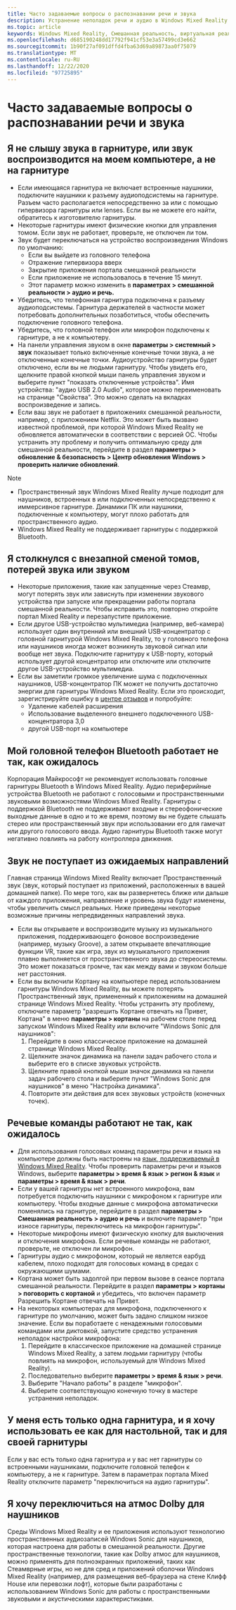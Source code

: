 ```yaml
---
title: Часто задаваемые вопросы о распознавании речи и звука
description: Устранение неполадок речи и аудио в Windows Mixed Reality за пределами нашей стандартной документации по поддержке потребителей.
ms.topic: article
keywords: Windows Mixed Reality, Смешанная реальность, виртуальная реальность, VR, MR, устранение неполадок, ошибки, Справка, поддержка, проблемы со звуком, речевые проблемы
ms.openlocfilehash: d685190248dd17792f941cf53e3a57499cd3e662
ms.sourcegitcommit: 1b90f27af091dffd4fba63d69a89873aa0f75079
ms.translationtype: MT
ms.contentlocale: ru-RU
ms.lasthandoff: 12/22/2020
ms.locfileid: "97725895"
---
```

# <a name="speech-and-audio-faqs"></a>Часто задаваемые вопросы о распознавании речи и звука

## <a name="i-cant-hear-any-sound-in-my-headset-or-sound-is-playing-through-my-computer-instead-of-my-headset"></a>Я не слышу звука в гарнитуре, или звук воспроизводится на моем компьютере, а не на гарнитуре

* Если имеющаяся гарнитура не включает встроенные наушники, подключите наушники к разъему аудиоподсистемы на гарнитуре. Разъем часто располагается непосредственно за или с помощью гипервизора гарнитуры или lenses. Если вы не можете его найти, обратитесь к изготовителю гарнитуры.
* Некоторые гарнитуры имеют физические кнопки для управления томом. Если звук не работает, проверьте, не отключен ли том.
* Звук будет переключаться на устройство воспроизведения Windows по умолчанию: 
    * Если вы выйдете из головного телефона
    * Отражение гипервизора вверх
    * Закрытие приложения портала смешанной реальности
    * Если приложение не использовалось в течение 15 минут. 
    * Этот параметр можно изменить в **параметрах > смешанной реальности > аудио и речь.**
* Убедитесь, что телефонная гарнитура подключена к разъему аудиоподсистемы. Гарнитура держателей в частности может потребовать дополнительных позаботиться, чтобы обеспечить подключение головного телефона.
* Убедитесь, что головной телефон или микрофон подключены к гарнитуре, а не к компьютеру.
* На панели управления звуком в окне **параметры > системный > звук** показывает только включенные конечные точки звука, а не отключенные конечные точки. Аудиоустройство гарнитуры будет отключено, если вы не людьми гарнитуру. Чтобы увидеть его, щелкните правой кнопкой мыши панель управления звуком и выберите пункт "показать отключенные устройства". Имя устройства: "аудио USB 2.0 Audio", которое можно переименовать на странице "Свойства". Это можно сделать на вкладках воспроизведение и запись.
* Если ваш звук не работает в приложениях смешанной реальности, например, с приложением Netflix. Это может быть вызвано известной проблемой, при которой Windows Mixed Reality не обновляется автоматически в соответствии с версией ОС. Чтобы устранить эту проблему и получить оптимальную среду для смешанной реальности, перейдите в раздел **параметры > обновление & безопасность > Центр обновления Windows > проверить наличие обновлений**.

> [!NOTE]
> * Пространственный звук Windows Mixed Reality лучше подходит для наушников, встроенных в или подключенных непосредственно к иммерсивное гарнитуре. Динамики ПК или наушники, подключенные к компьютеру, могут плохо работать для пространственного аудио.
> * Windows Mixed Reality не поддерживает гарнитуры с поддержкой Bluetooth.

## <a name="im-experiencing-sudden-volume-changes-lost-audio-or-buzzing"></a>Я столкнулся с внезапной сменой томов, потерей звука или звуком

* Некоторые приложения, такие как запущенные через Стеамвр, могут потерять звук или зависнуть при изменении звукового устройства при запуске или прекращении работы портала смешанной реальности. Чтобы исправить это, повторно откройте портал Mixed Reality и перезапустите приложение.
* Если другое USB-устройство мультимедиа (например, веб-камера) использует один внутренний или внешний USB-концентратор с головной гарнитурой Windows Mixed Reality, то у головного телефона или наушников иногда может возникнуть звуковой сигнал или вообще нет звука. Подключите гарнитуру к USB-порту, который использует другой концентратор или отключите или отключите другое USB-устройство мультимедиа.
* Если вы заметили громкое увеличение шума с подключенных наушников, USB-концентратор ПК может не получить достаточно энергии для гарнитуры Windows Mixed Reality. Если это происходит, зарегистрируйте ошибку в [центре отзывов](https://docs.microsoft.com/hololens/hololens-feedback) и попробуйте:
    * Удаление кабелей расширения
    * Использование выделенного внешнего подключенного USB-концентратора 3,0
    * другой USB-порт на компьютере

## <a name="my-bluetooth-audio-headset-isnt-working-as-expected"></a>Мой головной телефон Bluetooth работает не так, как ожидалось

Корпорация Майкрософт не рекомендует использовать головные гарнитуры Bluetooth в Windows Mixed Reality. Аудио периферийные устройства Bluetooth не работают с голосовыми и пространственными звуковыми возможностями Windows Mixed Reality. Гарнитуры с поддержкой Bluetooth не поддерживают входные и стереофонические выходные данные в одно и то же время, поэтому вы не будете слышать стерео или пространственный звук при использовании его для гамечат или другого голосового ввода. Аудио гарнитуры Bluetooth также могут негативно повлиять на работу контроллера движения.

## <a name="sound-isnt-coming-from-expected-directions"></a>Звук не поступает из ожидаемых направлений

Главная страница Windows Mixed Reality включает Пространственный звук (звук, который поступает из приложений, расположенных в вашей домашней папке). По мере того, как вы развернетесь ближе или дальше от каждого приложения, направление и уровень звука будут изменены, чтобы увеличить смысл реальных. Ниже приведены некоторые возможные причины непредвиденных направлений звука.

* Если вы открываете и воспроизводите музыку из музыкального приложения, поддерживающего фоновое воспроизведение (например, музыку Groove), а затем открываете впечатляющие функции VR, такие как игра, звук из музыкального приложения плавно выполняется от пространственного звука до стереосистемы. Это может показаться громче, так как между вами и звуком больше нет расстояния.
* Если вы включили Кортану на компьютере перед использованием гарнитуры Windows Mixed Reality, вы можете потерять Пространственный звук, примененный к приложениям на домашней странице Windows Mixed Reality. Чтобы устранить эту проблему, отключите параметр "разрешить Кортане отвечать на Привет, Кортана" в меню **параметры > кортаны** на рабочем столе перед запуском Windows Mixed Reality или включите "Windows Sonic для наушников":
    1. Перейдите в окно классическое приложение на домашней странице Windows Mixed Reality.
    2. Щелкните значок динамика на панели задач рабочего стола и выберите его в списке звуковых устройств.
    3. Щелкните правой кнопкой мыши значок динамика на панели задач рабочего стола и выберите пункт "Windows Sonic для наушников" в меню "Настройка динамика".
    4. Повторите эти действия для всех звуковых устройств (конечных точек).

## <a name="speech-commands-are-not-working-as-expected"></a>Речевые команды работают не так, как ожидалось

* Для использования голосовых команд параметры речи и языка на компьютере должны быть настроены на [язык, поддерживаемый в Windows Mixed Reality](https://support.microsoft.com/help/4039262/windows-10-mixed-reality-setup-faq#Languages). Чтобы проверить параметры речи и языков Windows, выберите **параметры > время & язык > регион & язык** и **параметры > время & язык > речи**.
* Если у вашей гарнитуры нет встроенного микрофона, вам потребуется подключить наушники с микрофоном к гарнитуре или компьютеру. Чтобы входные данные с микрофона автоматически поменялись на гарнитуре, перейдите в раздел **параметры > Смешанная реальность > аудио и речь** и включите параметр "при износе гарнитуры, переключитесь на микрофон гарнитуры".
* Некоторые микрофоны имеют физическую кнопку для выключения и отключения микрофона. Если речевые команды не работают, проверьте, не отключен ли микрофон.
* Гарнитуры аудио с микрофоном, который не является еарбуд кабелем, плохо подходят для голосовых команд в средах с окружающими шумами.
* Кортана может быть задолгой при первом вызове в сеансе портала смешанной реальности. Перейдите в раздел **параметры > кортаны > поговорить с кортаной** и убедитесь, что включен параметр Разрешить Кортане отвечать на Привет.
* На некоторых компьютерах для микрофона, подключенного к гарнитуре по умолчанию, может быть задано слишком низкое значение. Если вы поработаете с ненадежными голосовыми командами или диктовкой, запустите средство устранения неполадок настройки микрофона:
    1. Перейдите в классическое приложение на домашней странице Windows Mixed Reality, а затем людьми гарнитуру (чтобы повлиять на микрофон, используемый для Windows Mixed Reality).
    2. Последовательно выберите **параметры > время & язык > речи**.
    3. Выберите "Начало работы" в разделе "микрофон".
    4. Выберите соответствующую конечную точку в мастере устранения неполадок.

## <a name="i-only-have-one-audio-headset-and-i-want-to-use-it-for-both-desktop-and-my-headset"></a>У меня есть только одна гарнитура, и я хочу использовать ее как для настольной, так и для своей гарнитуры

Если у вас есть только одна гарнитура и у вас нет гарнитуры со встроенными наушниками, подключите головной телефон к компьютеру, а не к гарнитуре. Затем в параметрах портала Mixed Reality отключите параметр "переключиться на аудио гарнитуры".

## <a name="i-want-to-switch-to-dolby-atmos-for-headphones"></a>Я хочу переключиться на атмос Dolby для наушников

Среды Windows Mixed Reality и ее приложения используют технологию пространственных аудиозаписей Windows Sonic для наушников, которая настроена для работы в смешанной реальности. Другие пространственные технологии, такие как Dolby атмос для наушников, можно применять для полноэкранных приложений, таких как Стеамврные игры, но не для сред и приложений оболочки Windows Mixed Reality (например, для размещения веб-браузера на стене Клифф House или перевозки лофт), которые были разработаны с использованием Windows Sonic для работы с пространственными звуковыми и акустическими характеристиками.
